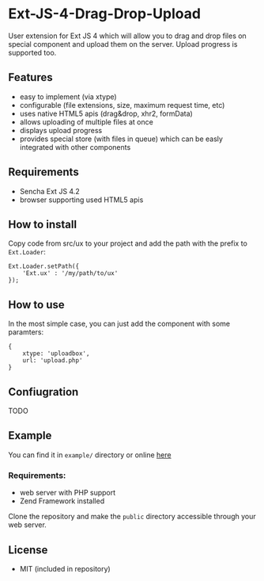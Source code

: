 Ext-JS-4-Drag-Drop-Upload
=========================

User extension for Ext JS 4 which will allow you to drag and drop files on special component and upload them on the server. Upload progress is supported too.

## Features

  - easy to implement (via xtype)
  - configurable (file extensions, size, maximum request time, etc)
  - uses native HTML5 apis (drag&drop, xhr2, formData) 
  - allows uploading of multiple files at once
  - displays upload progress
  - provides special store (with files in queue) which can be easly integrated with other components

## Requirements

  - Sencha Ext JS 4.2
  - browser supporting used HTML5 apis

## How to install

Copy code from src/ux to your project and add the path with the prefix to `Ext.Loader`:

    Ext.Loader.setPath({
        'Ext.ux' : '/my/path/to/ux'
    });
    
## How to use
    
In the most simple case, you can just add the component with some paramters:  

    {
        xtype: 'uploadbox',
        url: 'upload.php'
    }

## Confiugration

TODO

## Example

You can find it in `example/` directory or online [here](http://demos.devjs.eu/extjs-4-dd-upload/public/)


### Requirements:

  - web server with PHP support
  - Zend Framework installed

Clone the repository and make the `public` directory accessible through your web server. 


## License

  - MIT (included in repository)
